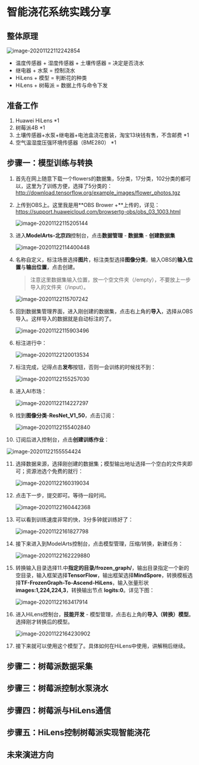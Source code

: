 # 智能浇花系统实践分享

## 整体原理

![image-20201122112242854](/Users/clevercong/OneDrive/11、树莓派/PIC/image-20201122112206604.png)

- 温度传感器 + 湿度传感器 + 土壤传感器 = 决定是否浇水
- 继电器 + 水泵 = 控制浇水
- HiLens + 模型 = 判断花的种类
- HiLens + 树莓派 = 数据上传与命令下发

## 准备工作

1. Huawei HiLens *1
2. 树莓派4B *1
3. 土壤传感器+水泵+继电器+电池盒浇花套装，淘宝13块钱有售，不含邮费 *1
4. 空气温湿度压强环境传感器（BME280） *1

## 步骤一：模型训练与转换

1. 首先在网上随意下载一个flowers的数据集，5分类，17分类，102分类的都可以，这里为了训练方便，选择了5分类的：http://download.tensorflow.org/example_images/flower_photos.tgz

2. 上传到OBS上。这里我是用**OBS Brower +**上传的，详见：https://support.huaweicloud.com/browsertg-obs/obs_03_1003.html

   ![image-20201122115205144](/Users/clevercong/OneDrive/11、树莓派/PIC/image-20201122115205144.png)

3. 进入**ModelArts-北京四**控制台，点击**数据管理** - **数据集** - **创建数据集**

   ![image-20201122114400448](/Users/clevercong/OneDrive/11、树莓派/PIC/image-20201122114400448.png)

4. 名称自定义，标注场景选择**图片**，标注类型选择**图像分类**，输入OBS的**输入位置**与**输出位置**，点击创建。

   > 注意这里数据集输入位置，放一个空文件夹（/empty），不要放上一步导入的文件夹（/input）。

   ![image-20201122115707242](/Users/clevercong/OneDrive/11、树莓派/PIC/image-20201122115707242.png)

5. 回到数据集管理界面，进入刚创建的数据集，点击右上角的**导入**，选择从OBS导入。这样导入的数据就是自动标注的了。

   ![image-20201122115903496](/Users/clevercong/OneDrive/11、树莓派/PIC/image-20201122115903496.png)

6. 标注进行中：

   ![image-20201122120013534](/Users/clevercong/OneDrive/11、树莓派/PIC/image-20201122120013534.png)

7. 标注完成，记得点击**发布**按钮，否则一会训练的时候找不到：

   ![image-20201122155257030](/Users/clevercong/OneDrive/11、树莓派/PIC/image-20201122155257030.png)

8. 进入AI市场：

   ![image-20201122114227297](/Users/clevercong/OneDrive/11、树莓派/PIC/image-20201122114227297.png)

9. 找到**图像分类**-**ResNet_V1_50**，点击订阅：

   ![image-20201122155402840](/Users/clevercong/OneDrive/11、树莓派/PIC/image-20201122155402840.png)

10. 订阅后进入控制台，点击**创建训练作业**：

   ![image-20201122155554424](/Users/clevercong/OneDrive/11、树莓派/PIC/image-20201122155554424.png)

11. 选择数据来源，选择刚创建的数据集；模型输出地址选择一个空白的文件夹即可；资源池选个免费的就行：

    ![image-20201122160319034](/Users/clevercong/OneDrive/11、树莓派/PIC/image-20201122160319034.png)

12. 点击下一步，提交即可。等待一段时间。

    ![image-20201122160442368](/Users/clevercong/OneDrive/11、树莓派/PIC/image-20201122160442368.png)

13. 可以看到训练速度非常的快，3分多钟就训练好了：

    ![image-20201122161827798](/Users/clevercong/OneDrive/11、树莓派/PIC/image-20201122161827798.png)

14. 接下来进入到ModelArts控制台，点击模型管理，压缩/转换，新建任务：

    ![image-20201122162229880](/Users/clevercong/OneDrive/11、树莓派/PIC/image-20201122162229880.png)

15. 转换输入目录选择11.中**指定的目录/frozen_graph/**，输出目录指定一个新的空目录，输入框架选择**TensorFlow**，输出框架选择**MindSpore**，转换模板选择**TF-FrozenGraph-To-Ascend-HiLens**，输入张量形状 **images:1,224,224,3**，转换输出节点  **logits:0**。详见下图：

    ![image-20201122163417914](/Users/clevercong/OneDrive/11、树莓派/PIC/image-20201122163417914.png)

16. 进入HiLens控制台，**技能开发** - 模型管理，点击右上角的**导入（转换）模型**。选择刚才转换后的模型。

    ![image-20201122164230902](/Users/clevercong/OneDrive/11、树莓派/PIC/image-20201122164230902.png)

17. 接下来就可以使用这个模型了。具体如何在HiLens中使用，讲解稍后继续。

## 步骤二：树莓派数据采集



## 步骤三：树莓派控制水泵浇水



## 步骤四：树莓派与HiLens通信



## 步骤五：HiLens控制树莓派实现智能浇花



## 未来演进方向

